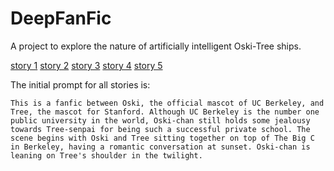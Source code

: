 # DeepFanFic

A project to explore the nature of artificially intelligent Oski-Tree ships.

[story 1](stories/1.txt)
[story 2](stories/2.txt)
[story 3](stories/3.txt)
[story 4](stories/4.txt)
[story 5](stories/5.txt)

The initial prompt for all stories is:

```
This is a fanfic between Oski, the official mascot of UC Berkeley, and Tree, the mascot for Stanford. Although UC Berkeley is the number one public university in the world, Oski-chan still holds some jealousy towards Tree-senpai for being such a successful private school. The scene begins with Oski and Tree sitting together on top of The Big C in Berkeley, having a romantic conversation at sunset. Oski-chan is leaning on Tree's shoulder in the twilight.
```
